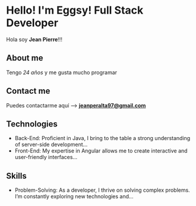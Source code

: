 # Hello! I'm Eggsy! Full Stack Developer
Hola soy **Jean Pierre**!!!

## About me
Tengo *24 años* y me gusta mucho programar

## Contact me
Puedes contactarme aquí --> **jeanperalta97@gmail.com**

## Technologies
- Back-End: Proficient in Java, I bring to the table a strong understanding of server-side development...
- Front-End: My expertise in Angular allows me to create interactive and user-friendly interfaces...

## Skills
- Problem-Solving: As a developer, I thrive on solving complex problems. I’m constantly exploring new technologies and...
